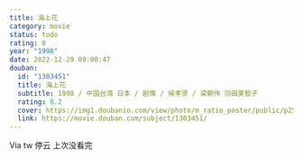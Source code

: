 ```yaml
---
title: 海上花
category: movie
status: todo
rating: 0
year: "1998"
date: 2022-12-29 09:00:47
douban:
  id: "1303451"
  title: 海上花
  subtitle: 1998 / 中国台湾 日本 / 剧情 / 侯孝贤 / 梁朝伟 羽田美智子
  rating: 8.2
  cover: https://img1.doubanio.com/view/photo/m_ratio_poster/public/p2588046848.jpg
  link: https://movie.douban.com/subject/1303451/
---
```


Via tw 停云 上次没看完